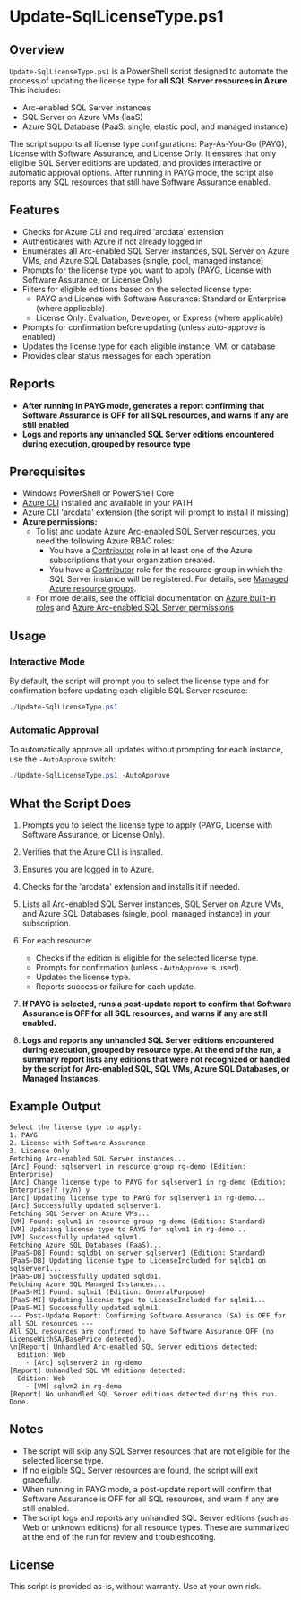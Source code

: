 
# Update-SqlLicenseType.ps1

## Overview

`Update-SqlLicenseType.ps1` is a PowerShell script designed to automate the process of updating the license type for **all SQL Server resources in Azure**. This includes:

- Arc-enabled SQL Server instances
- SQL Server on Azure VMs (IaaS)
- Azure SQL Database (PaaS: single, elastic pool, and managed instance)

The script supports all license type configurations: Pay-As-You-Go (PAYG), License with Software Assurance, and License Only. It ensures that only eligible SQL Server editions are updated, and provides interactive or automatic approval options. After running in PAYG mode, the script also reports any SQL resources that still have Software Assurance enabled.

## Features

- Checks for Azure CLI and required 'arcdata' extension
- Authenticates with Azure if not already logged in
- Enumerates all Arc-enabled SQL Server instances, SQL Server on Azure VMs, and Azure SQL Databases (single, pool, managed instance)
- Prompts for the license type you want to apply (PAYG, License with Software Assurance, or License Only)
- Filters for eligible editions based on the selected license type:
  - PAYG and License with Software Assurance: Standard or Enterprise (where applicable)
  - License Only: Evaluation, Developer, or Express (where applicable)
- Prompts for confirmation before updating (unless auto-approve is enabled)
- Updates the license type for each eligible instance, VM, or database
- Provides clear status messages for each operation

## Reports

- **After running in PAYG mode, generates a report confirming that Software Assurance is OFF for all SQL resources, and warns if any are still enabled**
- **Logs and reports any unhandled SQL Server editions encountered during execution, grouped by resource type**

## Prerequisites

- Windows PowerShell or PowerShell Core
- [Azure CLI](https://docs.microsoft.com/en-us/cli/azure/install-azure-cli) installed and available in your PATH
- Azure CLI 'arcdata' extension (the script will prompt to install if missing)
- **Azure permissions:**
  - To list and update Azure Arc-enabled SQL Server resources, you need the following Azure RBAC roles:
    - You have a [Contributor](https://learn.microsoft.com/en-us/azure/role-based-access-control/built-in-roles#contributor) role in at least one of the Azure subscriptions that your organization created.
    - You have a [Contributor](https://learn.microsoft.com/en-us/azure/role-based-access-control/built-in-roles#contributor) role for the resource group in which the SQL Server instance will be registered. For details, see [Managed Azure resource groups](https://learn.microsoft.com/en-us/azure/azure-resource-manager/management/manage-resource-groups-portal).
  - For more details, see the official documentation on [Azure built-in roles](https://learn.microsoft.com/en-us/azure/role-based-access-control/built-in-roles) and [Azure Arc-enabled SQL Server permissions](https://learn.microsoft.com/en-us/sql/sql-server/azure-arc/manage-configuration?view=sql-server-ver16&tabs=azure#prerequisites)

## Usage

### Interactive Mode

By default, the script will prompt you to select the license type and for confirmation before updating each eligible SQL Server resource:

```powershell
./Update-SqlLicenseType.ps1
```

### Automatic Approval

To automatically approve all updates without prompting for each instance, use the `-AutoApprove` switch:

```powershell
./Update-SqlLicenseType.ps1 -AutoApprove
```

## What the Script Does

1. Prompts you to select the license type to apply (PAYG, License with Software Assurance, or License Only).
2. Verifies that the Azure CLI is installed.
3. Ensures you are logged in to Azure.
4. Checks for the 'arcdata' extension and installs it if needed.
5. Lists all Arc-enabled SQL Server instances, SQL Server on Azure VMs, and Azure SQL Databases (single, pool, managed instance) in your subscription.
6. For each resource:
    - Checks if the edition is eligible for the selected license type.
    - Prompts for confirmation (unless `-AutoApprove` is used).
    - Updates the license type.
    - Reports success or failure for each update.
7. **If PAYG is selected, runs a post-update report to confirm that Software Assurance is OFF for all SQL resources, and warns if any are still enabled.**

8. **Logs and reports any unhandled SQL Server editions encountered during execution, grouped by resource type. At the end of the run, a summary report lists any editions that were not recognized or handled by the script for Arc-enabled SQL, SQL VMs, Azure SQL Databases, or Managed Instances.**

## Example Output

```text
Select the license type to apply:
1. PAYG
2. License with Software Assurance
3. License Only
Fetching Arc-enabled SQL Server instances...
[Arc] Found: sqlserver1 in resource group rg-demo (Edition: Enterprise)
[Arc] Change license type to PAYG for sqlserver1 in rg-demo (Edition: Enterprise)? (y/n) y
[Arc] Updating license type to PAYG for sqlserver1 in rg-demo...
[Arc] Successfully updated sqlserver1.
Fetching SQL Server on Azure VMs...
[VM] Found: sqlvm1 in resource group rg-demo (Edition: Standard)
[VM] Updating license type to PAYG for sqlvm1 in rg-demo...
[VM] Successfully updated sqlvm1.
Fetching Azure SQL Databases (PaaS)...
[PaaS-DB] Found: sqldb1 on server sqlserver1 (Edition: Standard)
[PaaS-DB] Updating license type to LicenseIncluded for sqldb1 on sqlserver1...
[PaaS-DB] Successfully updated sqldb1.
Fetching Azure SQL Managed Instances...
[PaaS-MI] Found: sqlmi1 (Edition: GeneralPurpose)
[PaaS-MI] Updating license type to LicenseIncluded for sqlmi1...
[PaaS-MI] Successfully updated sqlmi1.
--- Post-Update Report: Confirming Software Assurance (SA) is OFF for all SQL resources ---
All SQL resources are confirmed to have Software Assurance OFF (no LicenseWithSA/BasePrice detected).
\n[Report] Unhandled Arc-enabled SQL Server editions detected:
  Edition: Web
    - [Arc] sqlserver2 in rg-demo
[Report] Unhandled SQL VM editions detected:
  Edition: Web
    - [VM] sqlvm2 in rg-demo
[Report] No unhandled SQL Server editions detected during this run.
Done.
```

## Notes

- The script will skip any SQL Server resources that are not eligible for the selected license type.
- If no eligible SQL Server resources are found, the script will exit gracefully.
- When running in PAYG mode, a post-update report will confirm that Software Assurance is OFF for all SQL resources, and warn if any are still enabled.
- The script logs and reports any unhandled SQL Server editions (such as Web or unknown editions) for all resource types. These are summarized at the end of the run for review and troubleshooting.

## License
This script is provided as-is, without warranty. Use at your own risk.
